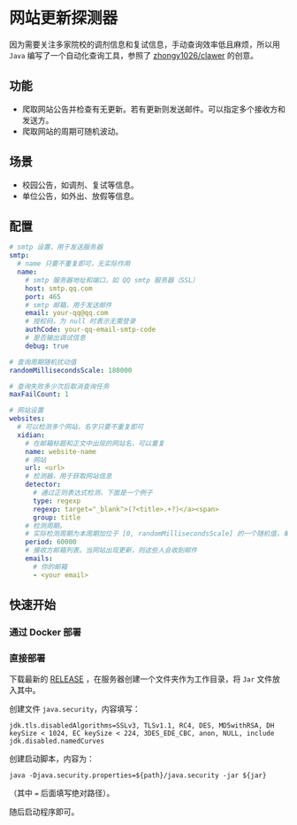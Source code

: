 # 网站更新探测器

因为需要关注多家院校的调剂信息和复试信息，手动查询效率低且麻烦，所以用 `Java` 编写了一个自动化查询工具，参照了 [zhongy1026/clawer](https://github.com/zhongy1026/clawer) 的创意。

## 功能

* 爬取网站公告并检查有无更新。若有更新则发送邮件。可以指定多个接收方和发送方。
* 爬取网站的周期可随机波动。

## 场景

* 校园公告，如调剂、复试等信息。
* 单位公告，如外出、放假等信息。

## 配置

```yaml
# smtp 设置，用于发送服务器
smtp:
  # name 只要不重复即可，无实际作用
  name:
    # smtp 服务器地址和端口，如 QQ smtp 服务器（SSL）
    host: smtp.qq.com
    port: 465
    # smtp 邮箱，用于发送邮件
    email: your-qq@qq.com
    # 授权码，为 null 时表示无需登录
    authCode: your-qq-email-smtp-code
    # 是否输出调试信息
    debug: true

# 查询周期随机扰动值
randomMillisecondsScale: 180000

# 查询失败多少次后取消查询任务
maxFailCount: 1

# 网站设置
websites:
  # 可以检测多个网站，名字只要不重复即可
  xidian:
    # 在邮箱标题和正文中出现的网站名，可以重复
    name: website-name
    # 网站
    url: <url>
    # 检测器，用于获取网站信息
    detector:
      # 通过正则表达式检测，下面是一个例子
      type: regexp
      regexp: target="_blank">(?<title>.+?)</a><span>
      group: title
    # 检测周期。
    # 实际检测周期为本周期加位于 [0, randomMillisecondsScale] 的一个随机值，单位毫秒
    period: 60000
    # 接收方邮箱列表。当网站出现更新，则这些人会收到邮件
    emails:
      # 你的邮箱
      - <your email>
```

## 快速开始

### 通过 Docker 部署

### 直接部署

下载最新的 [RELEASE](https://github.com/Chuanwise/websites-update-detector/releases/) ，在服务器创建一个文件夹作为工作目录，将 `Jar` 文件放入其中。

创建文件 `java.security`，内容填写：

```
jdk.tls.disabledAlgorithms=SSLv3, TLSv1.1, RC4, DES, MD5withRSA, DH keySize < 1024, EC keySize < 224, 3DES_EDE_CBC, anon, NULL, include jdk.disabled.namedCurves
```

创建启动脚本，内容为：

```shell
java -Djava.security.properties=${path}/java.security -jar ${jar}
```

（其中 `=` 后面填写绝对路径）。

随后启动程序即可。